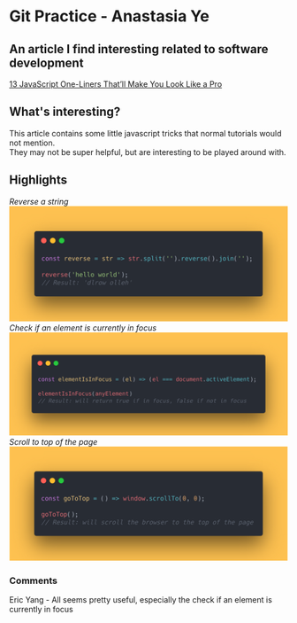 # Git Practice - Anastasia Ye
## An article I find interesting related to software development
[13 JavaScript One-Liners That’ll Make You Look Like a Pro](https://medium.com/dailyjs/13-javascript-one-liners-thatll-make-you-look-like-a-pro-29a27b6f51cb)
## What's interesting?
This article contains some little javascript tricks that normal tutorials would not mention.   
They may not be super helpful, but are interesting to be played around with.
## Highlights
*Reverse a string*
![reverse](/images/reverse.png)
*Check if an element is currently in focus*
![focus](/images/focus.png)
*Scroll to top of the page*
![top](/images/top.png)

### Comments

Eric Yang - All seems pretty useful, especially the check if an element is currently in focus




